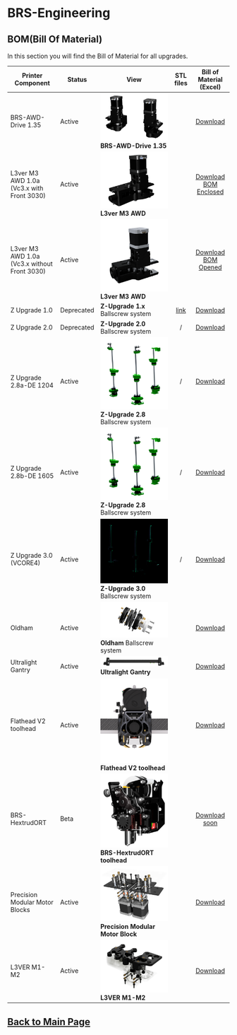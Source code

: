 
# BRS-Engineering  
## BOM(Bill Of Material)

In this section you will find the Bill of Material for all upgrades. 

Printer Component|Status|View|STL files|Bill of Material (Excel)
-----------------|------|-----------------------------------| :----: |  :---------------:
BRS-AWD-Drive 1.35|Active|![alt text](/image/awd.PNG)<br> **BRS-AWD-Drive 1.35** ||[Download](https://docs.google.com/spreadsheets/d/1lZiieI_m1PFYK_gN3xTSUbtMcLak3CRZo3O83WT3AfU/edit?usp=sharing)
L3ver M3 AWD 1.0a (Vc3.x with Front 3030)|Active|![alt text](/image/m3v1.png)<br> **L3ver M3 AWD** ||[Download BOM Enclosed](https://docs.google.com/spreadsheets/d/1m4azE54TQerhyBI3S39cNwWqPLjUHiSjp3UHa-RHm1U/edit?usp=sharing)
L3ver M3 AWD 1.0a (Vc3.x without Front 3030)|Active|![alt text](image/m1v2.png)<br> **L3ver M3 AWD** ||[Download BOM Opened](https://docs.google.com/spreadsheets/d/1Q-RR1Z1-t3DGIQ9Xbndv41vbUf74H0XFt3EJaa1Jg0M/edit?usp=sharing)
Z Upgrade 1.0|Deprecated|**Z-Upgrade 1.x** Ballscrew system|[link](https://www.thingiverse.com/thing:4978199)|[Download](/bom/BOM_ZU_160-165-166.xlsx)  
Z Upgrade 2.0|Deprecated| **Z-Upgrade 2.0** Ballscrew system|/|[Download](/bom/BOM-ZU2.pdf)  
Z Upgrade 2.8a-DE 1204|Active|![alt text](/image/Z-Upgrade-28DE.png)<br> **Z-Upgrade 2.8** Ballscrew system|/|[Download](https://docs.google.com/spreadsheets/d/1hA8UdFV7IhUFEDgt_LVLpt3l6aZIOX_8x9tYVwdvjZA/edit?usp=sharing)  
Z Upgrade 2.8b-DE 1605|Active|![alt text](/image/Z-Upgrade-28DE.png)<br> **Z-Upgrade 2.8** Ballscrew system|/|[Download](https://docs.google.com/spreadsheets/d/1QMjidNovDnawUL7VbYypceX7xUfzKQ-BTuSa7OgNYMw/edit?usp=sharing)  
Z Upgrade 3.0 (VCORE4) |Active|![alt text](/image/Z_upgrade_30.png)<br> **Z-Upgrade 3.0** Ballscrew system|/|[Download]()  
Oldham|Active|![alt text](/image/oldham.png)<br> **Oldham** Ballscrew system||[Download](/bom/BOM_RINGS-22.pdf)  
Ultralight Gantry|Active|![alt text](/image/gantry2.png)<br> **Ultralight Gantry** ||[Download](/bom/BOM.xlsx)  
Flathead V2 toolhead|Active|![alt text](/image/mosquito1.PNG)<br> **Flathead V2 toolhead** ||[Download](/bom/BOM_Flatheadv2.xlsx) 
BRS-HextrudORT|Beta|![alt text](/image/BRSh1.png)<br> **BRS-HextrudORT toolhead** ||[Download soon]() 
Precision Modular Motor Blocks|Active|![alt text](/image/motorblock.png)<br> **Precision Modular Motor Block** ||[Download](/bom/BOM_PMH.xlsx) 
L3VER M1-M2|Active|![alt text](/image/skeleton.png)<br> **L3VER M1-M2** ||[Download](/bom/BOM-M1-M2.pdf)





## [Back to Main Page](/readme.md)
